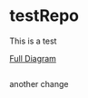 # testRepo
This is a test



[Full Diagram](https://mermaid-js.github.io/mermaid-live-editor/beta/view/?code=https://raw.githubusercontent.com/scheuclu/testRepo/main/stateDiagram.mermaid?token=GHSAT0AAAAAABRIB5O252V7424JBWCALDK2YQ7RAPA)




```mermaid:./diagram.mermaid

```

another change
